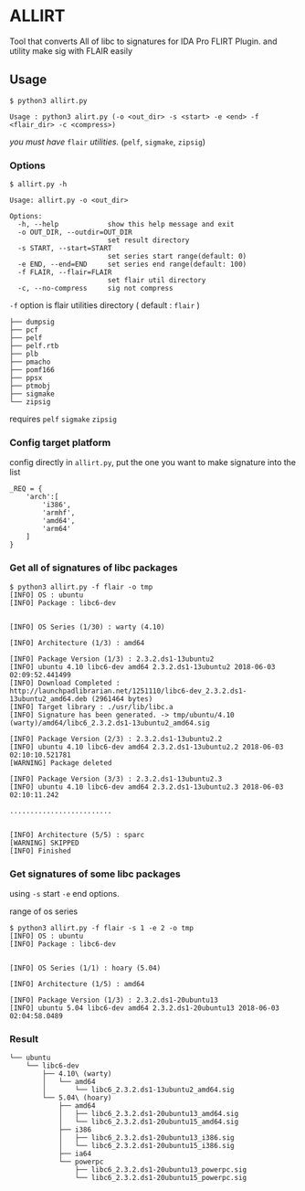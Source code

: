 # ALLIRT
Tool that converts  All of libc to signatures for IDA Pro FLIRT Plugin. and utility make sig with FLAIR easily



## Usage
```
$ python3 allirt.py
```
```
Usage : python3 alirt.py (-o <out_dir> -s <start> -e <end> -f <flair_dir> -c <compress>)
```

*you must have* `flair` *utilities.* (`pelf`, `sigmake`, `zipsig`)

### Options
```
$ allirt.py -h
```
```
Usage: allirt.py -o <out_dir>

Options:
  -h, --help            show this help message and exit
  -o OUT_DIR, --outdir=OUT_DIR
                        set result directory
  -s START, --start=START
                        set series start range(default: 0)
  -e END, --end=END     set series end range(default: 100)
  -f FLAIR, --flair=FLAIR
                        set flair util directory
  -c, --no-compress     sig not compress
```

`-f` option is flair utilities directory ( default : `flair` ) 
```
├── dumpsig
├── pcf
├── pelf
├── pelf.rtb
├── plb
├── pmacho
├── pomf166
├── ppsx
├── ptmobj
├── sigmake
└── zipsig
```

requires `pelf` `sigmake` `zipsig`

### Config target platform
config directly in `allirt.py`, 
put the one you want to make signature into the list
```
_REQ = {
    'arch':[
        'i386',
        'armhf',
        'amd64',
        'arm64'
    ]
}
```
 
### Get all of signatures of libc packages
```
$ python3 allirt.py -f flair -o tmp
[INFO] OS : ubuntu
[INFO] Package : libc6-dev


[INFO] OS Series (1/30) : warty (4.10)

[INFO] Architecture (1/3) : amd64

[INFO] Package Version (1/3) : 2.3.2.ds1-13ubuntu2
[INFO] ubuntu 4.10 libc6-dev amd64 2.3.2.ds1-13ubuntu2 2018-06-03 02:09:52.441499
[INFO] Download Completed : http://launchpadlibrarian.net/1251110/libc6-dev_2.3.2.ds1-13ubuntu2_amd64.deb (2961464 bytes)
[INFO] Target library : ./usr/lib/libc.a
[INFO] Signature has been generated. -> tmp/ubuntu/4.10 (warty)/amd64/libc6_2.3.2.ds1-13ubuntu2_amd64.sig

[INFO] Package Version (2/3) : 2.3.2.ds1-13ubuntu2.2
[INFO] ubuntu 4.10 libc6-dev amd64 2.3.2.ds1-13ubuntu2.2 2018-06-03 02:10:10.521781
[WARNING] Package deleted

[INFO] Package Version (3/3) : 2.3.2.ds1-13ubuntu2.3
[INFO] ubuntu 4.10 libc6-dev amd64 2.3.2.ds1-13ubuntu2.3 2018-06-03 02:10:11.242

.........................


[INFO] Architecture (5/5) : sparc
[WARNING] SKIPPED
[INFO] Finished
```


### Get signatures of some libc packages 
using `-s` start `-e` end options.

range of os series

```
$ python3 allirt.py -f flair -s 1 -e 2 -o tmp
[INFO] OS : ubuntu
[INFO] Package : libc6-dev


[INFO] OS Series (1/1) : hoary (5.04)

[INFO] Architecture (1/5) : amd64

[INFO] Package Version (1/3) : 2.3.2.ds1-20ubuntu13
[INFO] ubuntu 5.04 libc6-dev amd64 2.3.2.ds1-20ubuntu13 2018-06-03 02:04:58.0489
```

### Result
```
└── ubuntu
    └── libc6-dev
        ├── 4.10\ (warty)
        │   └── amd64
        │       └── libc6_2.3.2.ds1-13ubuntu2_amd64.sig
        └── 5.04\ (hoary)
            ├── amd64
            │   ├── libc6_2.3.2.ds1-20ubuntu13_amd64.sig
            │   └── libc6_2.3.2.ds1-20ubuntu15_amd64.sig
            ├── i386
            │   ├── libc6_2.3.2.ds1-20ubuntu13_i386.sig
            │   └── libc6_2.3.2.ds1-20ubuntu15_i386.sig
            ├── ia64
            └── powerpc
                ├── libc6_2.3.2.ds1-20ubuntu13_powerpc.sig
                └── libc6_2.3.2.ds1-20ubuntu15_powerpc.sig
```
